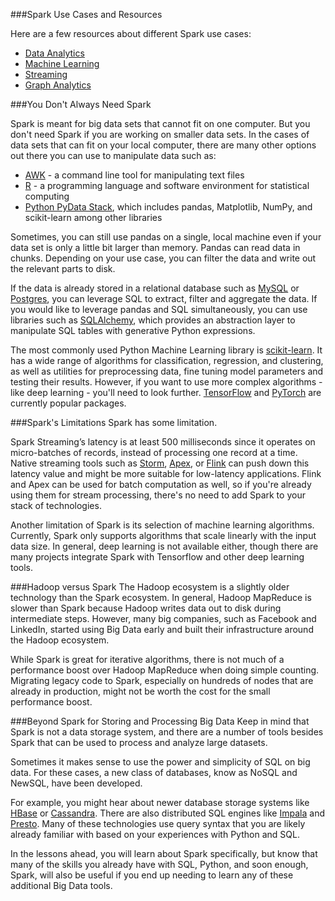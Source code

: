 ###Spark Use Cases and Resources

Here are a few resources about different Spark use cases:

* [Data Analytics](http://spark.apache.org/sql/)
* [Machine Learning](http://spark.apache.org/mllib/)
* [Streaming](http://spark.apache.org/streaming/)
* [Graph Analytics](http://spark.apache.org/graphx/)

###You Don't Always Need Spark

Spark is meant for big data sets that cannot fit on one computer. But you don't need Spark if you are working on smaller data sets. In the cases of data sets that can fit on your local computer, there are many other options out there you can use to manipulate data such as:

* [AWK](https://en.wikipedia.org/wiki/AWK) - a command line tool for manipulating text files
* [R](https://www.r-project.org/) - a programming language and software environment for statistical computing
* [Python PyData Stack](https://pydata.org/downloads.html), which includes pandas, Matplotlib, NumPy, and scikit-learn among other libraries

Sometimes, you can still use pandas on a single, local machine even if your data set is only a little bit larger than memory. Pandas can read data in chunks. Depending on your use case, you can filter the data and write out the relevant parts to disk.

If the data is already stored in a relational database such as [MySQL](https://www.mysql.com/) or [Postgres](https://www.postgresql.org/), you can leverage SQL to extract, filter and aggregate the data. If you would like to leverage pandas and SQL simultaneously, you can use libraries such as [SQLAlchemy](https://www.sqlalchemy.org/), which provides an abstraction layer to manipulate SQL tables with generative Python expressions.

The most commonly used Python Machine Learning library is [scikit-learn](http://scikit-learn.org/stable/). It has a wide range of algorithms for classification, regression, and clustering, as well as utilities for preprocessing data, fine tuning model parameters and testing their results. However, if you want to use more complex algorithms - like deep learning - you'll need to look further. [TensorFlow](https://www.tensorflow.org/) and [PyTorch](https://pytorch.org/) are currently popular packages.

###Spark's Limitations
Spark has some limitation.

Spark Streaming’s latency is at least 500 milliseconds since it operates on micro-batches of records, instead of processing one record at a time. Native streaming tools such as [Storm](http://storm.apache.org/), [Apex](https://apex.apache.org/), or [Flink](https://flink.apache.org/) can push down this latency value and might be more suitable for low-latency applications. Flink and Apex can be used for batch computation as well, so if you're already using them for stream processing, there's no need to add Spark to your stack of technologies.

Another limitation of Spark is its selection of machine learning algorithms. Currently, Spark only supports algorithms that scale linearly with the input data size. In general, deep learning is not available either, though there are many projects integrate Spark with Tensorflow and other deep learning tools.

###Hadoop versus Spark
The Hadoop ecosystem is a slightly older technology than the Spark ecosystem. In general, Hadoop MapReduce is slower than Spark because Hadoop writes data out to disk during intermediate steps. However, many big companies, such as Facebook and LinkedIn, started using Big Data early and built their infrastructure around the Hadoop ecosystem.

While Spark is great for iterative algorithms, there is not much of a performance boost over Hadoop MapReduce when doing simple counting. Migrating legacy code to Spark, especially on hundreds of nodes that are already in production, might not be worth the cost for the small performance boost.

###Beyond Spark for Storing and Processing Big Data
Keep in mind that Spark is not a data storage system, and there are a number of tools besides Spark that can be used to process and analyze large datasets.

Sometimes it makes sense to use the power and simplicity of SQL on big data. For these cases, a new class of databases, know as NoSQL and NewSQL, have been developed.

For example, you might hear about newer database storage systems like [HBase](https://hbase.apache.org/) or [Cassandra](http://cassandra.apache.org/). There are also distributed SQL engines like [Impala](https://impala.apache.org/) and [Presto](https://prestodb.io/). Many of these technologies use query syntax that you are likely already familiar with based on your experiences with Python and SQL.

In the lessons ahead, you will learn about Spark specifically, but know that many of the skills you already have with SQL, Python, and soon enough, Spark, will also be useful if you end up needing to learn any of these additional Big Data tools.